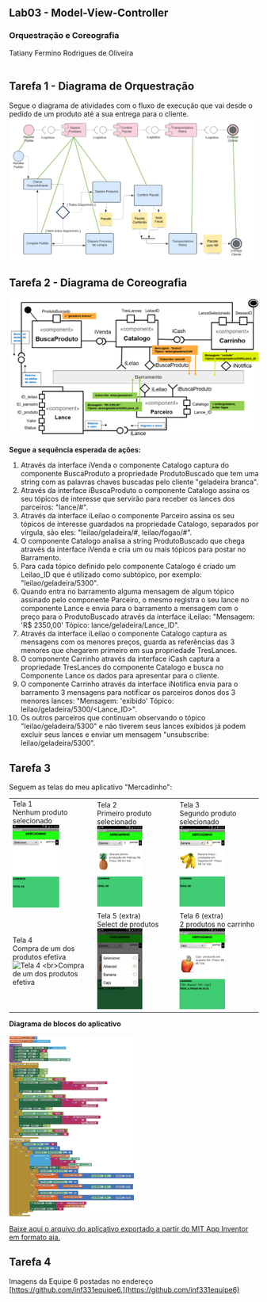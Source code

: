 
## Lab03 - Model-View-Controller
### Orquestração e Coreografia<br>
Tatiany Fermino Rodrigues de Oliveira<br><br>
## Tarefa 1 - Diagrama de Orquestração

Segue o diagrama de atividades com o fluxo de execução que vai desde o pedido de um produto até a sua entrega para o cliente.
   ![Diagrama de Orquestração](images/diagrama1.png)
<br>
## Tarefa 2 - Diagrama de Coreografia
![Diagrama de Coreografia](images/diagrama2.png) </br>
</br><b>Segue a sequência esperada de ações:</b>
1) Através da interface iVenda o componente Catalogo captura do componente BuscaProduto a propriedade ProdutoBuscado que tem uma string com as palavras chaves buscadas pelo cliente "geladeira branca".
2) Através da interface iBuscaProduto o componente Catalogo assina os seu tópicos de interesse que servirão para receber os lances dos parceiros: "lance/#". 
3) Através da interface iLeilao o componente Parceiro assina os seu tópicos de interesse guardados na propriedade Catalogo, separados por vírgula, são eles: "leilao/geladeira/#, leilao/fogao/#". 
4) O componente Catalogo analisa a string ProdutoBuscado que chega através da interface iVenda e cria um ou mais tópicos para postar no Barramento.
5) Para cada tópico definido pelo componente Catalogo é criado um Leilao_ID que é utilizado como subtópico, por exemplo: "leilao/geladeira/5300".
6) Quando entra no barramento alguma mensagem de algum tópico assinado pelo componente Parceiro, o mesmo registra o seu lance no componente Lance e envia para o barramento a mensagem com o preço para o ProdutoBuscado através da interface iLeilao: "Mensagem: 'R$ 2350,00' Tópico: lance/geladeira/Lance_ID".
7) Através da interface iLeilao o componente Catalogo captura as mensagens com os menores preços, guarda as referências das 3 menores que chegarem primeiro em sua propriedade TresLances.
8) O componente Carrinho através da interface iCash captura a propriedade TresLances do componente Catalogo e busca no Componente Lance os dados para apresentar para o cliente.
9) O componente Carrinho através da interface iNotifica envia para o barramento 3 mensagens para notificar os parceiros donos dos 3 menores lances: "Mensagem: 'exibido' Tópico: leilao/geladeira/5300/<Lance_ID>".
10) Os outros parceiros que continuam observando o tópico "leilao/geladeira/5300" e não tiverem seus lances exibidos já podem excluir seus lances e enviar um mensagem "unsubscribe: leilao/geladeira/5300".


## Tarefa 3
Seguem as telas do meu aplicativo "Mercadinho":
<br><table border="0"><tr><td>Tela 1 <br>Nenhum produto selecionado<br><img alt="Tela 1 - nenhum produto selecionado" src="images/tela1.jpeg" width="60%" height="60%" /></td><td>Tela 2<br>Primeiro produto selecionado <br><img alt="Tela 2 - primeiro produto selecionado" src="images/tela2.jpeg" width="60%" height="60%" /></td><td>Tela 3 <br>Segundo produto selecionado <br><img alt="Tela 3 - segundo produto selecionado" src="images/tela3.jpeg" width="60%" height="60%" /></td></tr><tr><td>Tela 4 <br>Compra de um dos produtos efetiva<br><img alt="Tela 4 <br>Compra de um dos produtos efetiva" src="images/tela4.jpeg" width="60%" height="60%" /></td><td> Tela 5 (extra) <br>Select de produtos <br><img alt="Tela 5 - Select de produtos" src="images/extra1.jpeg" width="60%" height="60%" /></td><td> Tela 6  (extra) <br>2 produtos no carrinho <br><img alt="Tela 6 - 2 produtos no carrinho" src="images/extra2.jpeg" width="60%" height="60%"  /></td></tr></table>
	
<b> Diagrama de blocos do aplicativo</b>
	<br><br><img alt="Diagrama de blocos do aplicativo" src="images/blocks.png" width="50%" height="50%" /><br>
 	
[Baixe aqui o arquivo do aplicativo exportado a partir do MIT App Inventor em formato aia.](app/Mercadinho.aia)<br>
   
## Tarefa 4
Imagens da Equipe 6 postadas no endereço [https://github.com/inf331equipe6.](https://github.com/inf331equipe6)

